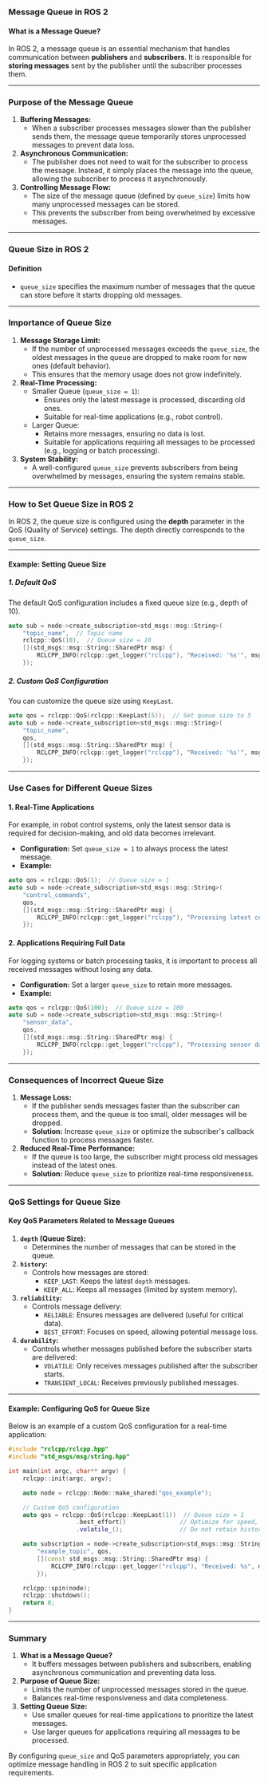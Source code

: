 ### **Message Queue in ROS 2**

#### **What is a Message Queue?**

In ROS 2, a message queue is an essential mechanism that handles communication between **publishers** and **subscribers**. It is responsible for **storing messages** sent by the publisher until the subscriber processes them.

------

### **Purpose of the Message Queue**

1. **Buffering Messages:**
   - When a subscriber processes messages slower than the publisher sends them, the message queue temporarily stores unprocessed messages to prevent data loss.
2. **Asynchronous Communication:**
   - The publisher does not need to wait for the subscriber to process the message. Instead, it simply places the message into the queue, allowing the subscriber to process it asynchronously.
3. **Controlling Message Flow:**
   - The size of the message queue (defined by `queue_size`) limits how many unprocessed messages can be stored.
   - This prevents the subscriber from being overwhelmed by excessive messages.

------

### **Queue Size in ROS 2**

#### **Definition**

- `queue_size` specifies the maximum number of messages that the queue can store before it starts dropping old messages.

------

### **Importance of Queue Size**

1. **Message Storage Limit:**
   - If the number of unprocessed messages exceeds the `queue_size`, the oldest messages in the queue are dropped to make room for new ones (default behavior).
   - This ensures that the memory usage does not grow indefinitely.
2. **Real-Time Processing:**
   - Smaller Queue (`queue_size = 1`):
     - Ensures only the latest message is processed, discarding old ones.
     - Suitable for real-time applications (e.g., robot control).
   - Larger Queue:
     - Retains more messages, ensuring no data is lost.
     - Suitable for applications requiring all messages to be processed (e.g., logging or batch processing).
3. **System Stability:**
   - A well-configured `queue_size` prevents subscribers from being overwhelmed by messages, ensuring the system remains stable.

------

### **How to Set Queue Size in ROS 2**

In ROS 2, the queue size is configured using the **depth** parameter in the QoS (Quality of Service) settings. The depth directly corresponds to the `queue_size`.

------

#### **Example: Setting Queue Size**

##### **1. Default QoS**

The default QoS configuration includes a fixed queue size (e.g., depth of 10).

```cpp
auto sub = node->create_subscription<std_msgs::msg::String>(
    "topic_name",  // Topic name
    rclcpp::QoS(10),  // Queue size = 10
    [](std_msgs::msg::String::SharedPtr msg) {
        RCLCPP_INFO(rclcpp::get_logger("rclcpp"), "Received: '%s'", msg->data.c_str());
    });
```

##### **2. Custom QoS Configuration**

You can customize the queue size using `KeepLast`.

```cpp
auto qos = rclcpp::QoS(rclcpp::KeepLast(5));  // Set queue size to 5
auto sub = node->create_subscription<std_msgs::msg::String>(
    "topic_name",
    qos,
    [](std_msgs::msg::String::SharedPtr msg) {
        RCLCPP_INFO(rclcpp::get_logger("rclcpp"), "Received: '%s'", msg->data.c_str());
    });
```

------

### **Use Cases for Different Queue Sizes**

#### **1. Real-Time Applications**

For example, in robot control systems, only the latest sensor data is required for decision-making, and old data becomes irrelevant.

- **Configuration:** Set `queue_size = 1` to always process the latest message.
- **Example:**

```cpp
auto qos = rclcpp::QoS(1);  // Queue size = 1
auto sub = node->create_subscription<std_msgs::msg::String>(
    "control_commands",
    qos,
    [](std_msgs::msg::String::SharedPtr msg) {
        RCLCPP_INFO(rclcpp::get_logger("rclcpp"), "Processing latest control command");
    });
```

#### **2. Applications Requiring Full Data**

For logging systems or batch processing tasks, it is important to process all received messages without losing any data.

- **Configuration:** Set a larger `queue_size` to retain more messages.
- **Example:**

```cpp
auto qos = rclcpp::QoS(100);  // Queue size = 100
auto sub = node->create_subscription<std_msgs::msg::String>(
    "sensor_data",
    qos,
    [](std_msgs::msg::String::SharedPtr msg) {
        RCLCPP_INFO(rclcpp::get_logger("rclcpp"), "Processing sensor data: '%s'", msg->data.c_str());
    });
```

------

### **Consequences of Incorrect Queue Size**

1. **Message Loss:**
   - If the publisher sends messages faster than the subscriber can process them, and the queue is too small, older messages will be dropped.
   - **Solution:** Increase `queue_size` or optimize the subscriber's callback function to process messages faster.
2. **Reduced Real-Time Performance:**
   - If the queue is too large, the subscriber might process old messages instead of the latest ones.
   - **Solution:** Reduce `queue_size` to prioritize real-time responsiveness.

------

### **QoS Settings for Queue Size**

#### **Key QoS Parameters Related to Message Queues**

1. **`depth` (Queue Size):**
   - Determines the number of messages that can be stored in the queue.
2. **`history`:**
   - Controls how messages are stored:
     - `KEEP_LAST`: Keeps the latest `depth` messages.
     - `KEEP_ALL`: Keeps all messages (limited by system memory).
3. **`reliability`:**
   - Controls message delivery:
     - `RELIABLE`: Ensures messages are delivered (useful for critical data).
     - `BEST_EFFORT`: Focuses on speed, allowing potential message loss.
4. **`durability`:**
   - Controls whether messages published before the subscriber starts are delivered:
     - `VOLATILE`: Only receives messages published after the subscriber starts.
     - `TRANSIENT_LOCAL`: Receives previously published messages.

------

#### **Example: Configuring QoS for Queue Size**

Below is an example of a custom QoS configuration for a real-time application:

```cpp
#include "rclcpp/rclcpp.hpp"
#include "std_msgs/msg/string.hpp"

int main(int argc, char** argv) {
    rclcpp::init(argc, argv);

    auto node = rclcpp::Node::make_shared("qos_example");

    // Custom QoS configuration
    auto qos = rclcpp::QoS(rclcpp::KeepLast(1))  // Queue size = 1
                   .best_effort()               // Optimize for speed, may lose messages
                   .volatile_();                // Do not retain historical messages

    auto subscription = node->create_subscription<std_msgs::msg::String>(
        "example_topic", qos,
        [](const std_msgs::msg::String::SharedPtr msg) {
            RCLCPP_INFO(rclcpp::get_logger("rclcpp"), "Received: %s", msg->data.c_str());
        });

    rclcpp::spin(node);
    rclcpp::shutdown();
    return 0;
}
```

------

### **Summary**

1. **What is a Message Queue?**
   - It buffers messages between publishers and subscribers, enabling asynchronous communication and preventing data loss.
2. **Purpose of Queue Size:**
   - Limits the number of unprocessed messages stored in the queue.
   - Balances real-time responsiveness and data completeness.
3. **Setting Queue Size:**
   - Use smaller queues for real-time applications to prioritize the latest messages.
   - Use larger queues for applications requiring all messages to be processed.

By configuring `queue_size` and QoS parameters appropriately, you can optimize message handling in ROS 2 to suit specific application requirements.
